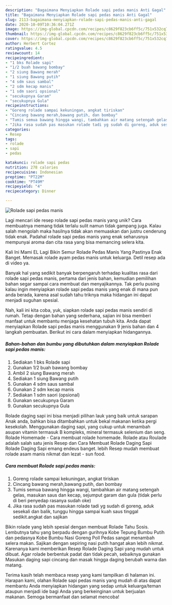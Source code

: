 ```yaml
---
description: "Bagaimana Menyiapkan Rolade sapi pedas manis Anti Gagal"
title: "Bagaimana Menyiapkan Rolade sapi pedas manis Anti Gagal"
slug: 2113-bagaimana-menyiapkan-rolade-sapi-pedas-manis-anti-gagal
date: 2020-10-09T10:36:04.271Z
image: https://img-global.cpcdn.com/recipes/c8629f823cb6ff5c/751x532cq70/rolade-sapi-pedas-manis-foto-resep-utama.jpg
thumbnail: https://img-global.cpcdn.com/recipes/c8629f823cb6ff5c/751x532cq70/rolade-sapi-pedas-manis-foto-resep-utama.jpg
cover: https://img-global.cpcdn.com/recipes/c8629f823cb6ff5c/751x532cq70/rolade-sapi-pedas-manis-foto-resep-utama.jpg
author: Herbert Cortez
ratingvalue: 4.5
reviewcount: 14
recipeingredient:
- "1 bks Rolade sapi"
- "1/2 buah bawang bombay"
- "2 siung Bawang merah"
- "1 siung Bawang putih"
- "4 sdm saus sambal"
- "2 sdm kecap manis"
- "1 sdm saori opsional"
- "secukupnya Garam"
- "secukupnya Gula"
recipeinstructions:
- "Goreng rolade sampai kekuningan, angkat tiriskan"
- "Cincang bawang merah,bawang putih, dan bombay"
- "Tumis semua bawang hingga wangi, tambahkan air matang setengah gelas, masukan saus dan kecap, sejumput garam dan gula (tidak perlu di beri penyedap rasanya sudah oke)"
- "Jika rasa sudah pas masukan rolade tadi yg sudah di goreng, aduk sesekali dan balik, tunggu hingga sampai kuah saus tinggal sedikit.angkat dan sajikan"
categories:
- Resep
tags:
- rolade
- sapi
- pedas

katakunci: rolade sapi pedas 
nutrition: 278 calories
recipecuisine: Indonesian
preptime: "PT22M"
cooktime: "PT49M"
recipeyield: "4"
recipecategory: Dinner

---
```



![Rolade sapi pedas manis](https://img-global.cpcdn.com/recipes/c8629f823cb6ff5c/751x532cq70/rolade-sapi-pedas-manis-foto-resep-utama.jpg)

Lagi mencari ide resep rolade sapi pedas manis yang unik? Cara membuatnya memang tidak terlalu sulit namun tidak gampang juga. Kalau salah mengolah maka hasilnya tidak akan memuaskan dan justru cenderung tidak enak. Padahal rolade sapi pedas manis yang enak seharusnya mempunyai aroma dan cita rasa yang bisa memancing selera kita.

Kali Ini Mami EL Lagi Bikin Semur Rolade Pedas Manis Yang Pastinya Enak Banget. Memasak rolade ayam pedas manis untuk keluarga. Detil resep ada di video ya.

Banyak hal yang sedikit banyak berpengaruh terhadap kualitas rasa dari rolade sapi pedas manis, pertama dari jenis bahan, kemudian pemilihan bahan segar sampai cara membuat dan menyajikannya. Tak perlu pusing kalau ingin menyiapkan rolade sapi pedas manis yang enak di mana pun anda berada, karena asal sudah tahu triknya maka hidangan ini dapat menjadi suguhan spesial.


Nah, kali ini kita coba, yuk, siapkan rolade sapi pedas manis sendiri di rumah. Tetap dengan bahan yang sederhana, sajian ini bisa memberi manfaat untuk membantu menjaga kesehatan tubuh kita. Anda dapat menyiapkan Rolade sapi pedas manis menggunakan 9 jenis bahan dan 4 langkah pembuatan. Berikut ini cara dalam menyiapkan hidangannya.

<!--inarticleads1-->

##### Bahan-bahan dan bumbu yang dibutuhkan dalam menyiapkan Rolade sapi pedas manis:

1. Sediakan 1 bks Rolade sapi
1. Gunakan 1/2 buah bawang bombay
1. Ambil 2 siung Bawang merah
1. Sediakan 1 siung Bawang putih
1. Gunakan 4 sdm saus sambal
1. Gunakan 2 sdm kecap manis
1. Sediakan 1 sdm saori (opsional)
1. Gunakan secukupnya Garam
1. Gunakan secukupnya Gula


Rolade daging sapi ini bisa menjadi pilihan lauk yang baik untuk sarapan Anak anda, bahkan bisa ditambahkan untuk bekal makanan ketika pergi kesekolah. Menggunakan daging sapi, yang cukup untuk menambah asupan vitamin termasuk B kompleks, mineral termasuk selenium dan seng. Rolade Homemade - Cara membuat rolade homemade. Rolade atau Roulade adalah salah satu jenis Resep dan Cara Membuat Rolade Daging Sapi Rolade Daging Sapi emang endeus banget. lebih Resep mudah membuat rolade asam manis nikmat dan lezat - sun food. 

<!--inarticleads2-->

##### Cara membuat Rolade sapi pedas manis:

1. Goreng rolade sampai kekuningan, angkat tiriskan
1. Cincang bawang merah,bawang putih, dan bombay
1. Tumis semua bawang hingga wangi, tambahkan air matang setengah gelas, masukan saus dan kecap, sejumput garam dan gula (tidak perlu di beri penyedap rasanya sudah oke)
1. Jika rasa sudah pas masukan rolade tadi yg sudah di goreng, aduk sesekali dan balik, tunggu hingga sampai kuah saus tinggal sedikit.angkat dan sajikan


Bikin rolade yang lebih spesial dengan membuat Rolade Tahu Sosis. Lembutnya tahu yang berpadu dengan gurihnya Kobe Tepung Bumbu Putih dan pedasnya Kobe Bumbu Nasi Goreng Poll Pedas sangat menambah selera makan. Sajikan dengan sepiring nasi putih hangat akan lebih nikmat. Karenanya kami memberikan Resep Rolade Daging Sapi yang mudah untuk dibuat. Agar rolade berbentuk padat dan tidak pecah, sebaiknya gunakan Masukan daging sapi cincang dan masak hingga daging berubah warna dan matang. 

Terima kasih telah membaca resep yang kami tampilkan di halaman ini. Harapan kami, olahan Rolade sapi pedas manis yang mudah di atas dapat membantu Anda menyiapkan hidangan yang sedap untuk keluarga/teman ataupun menjadi ide bagi Anda yang berkeinginan untuk berjualan makanan. Semoga bermanfaat dan selamat mencoba!
